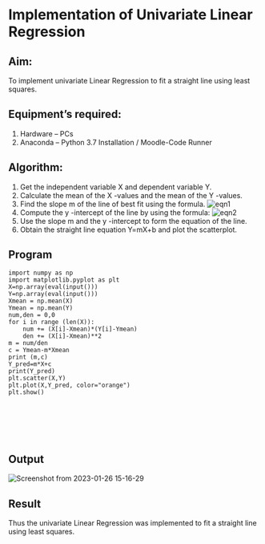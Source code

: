 # Implementation of Univariate Linear Regression
## Aim:
To implement univariate Linear Regression to fit a straight line using least squares.
## Equipment’s required:
1.	Hardware – PCs
2.	Anaconda – Python 3.7 Installation / Moodle-Code Runner
## Algorithm:
1.	Get the independent variable X and dependent variable Y.
2.	Calculate the mean of the X -values and the mean of the Y -values.
3.	Find the slope m of the line of best fit using the formula.
 ![eqn1](./eq1.jpg)
4.	Compute the y -intercept of the line by using the formula:
![eqn2](./eq2.jpg)  
5.	Use the slope m and the y -intercept to form the equation of the line.
6.	Obtain the straight line equation Y=mX+b and plot the scatterplot.
## Program
```
import numpy as np
import matplotlib.pyplot as plt
X=np.array(eval(input()))
Y=np.array(eval(input()))
Xmean = np.mean(X)
Ymean = np.mean(Y)
num,den = 0,0
for i in range (len(X)):
    num += (X[i]-Xmean)*(Y[i]-Ymean)
    den += (X[i]-Xmean)**2
m = num/den
c = Ymean-m*Xmean
print (m,c)
Y_pred=m*X+c
print(Y_pred)
plt.scatter(X,Y)
plt.plot(X,Y_pred, color="orange")
plt.show()







```
## Output

![Screenshot from 2023-01-26 15-16-29](https://user-images.githubusercontent.com/121165786/214805633-338fd12c-44e8-4f7f-a6e7-5e5ccd5dffcf.png)

## Result
Thus the univariate Linear Regression was implemented to fit a straight line using least squares.
